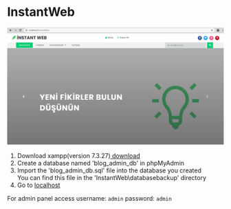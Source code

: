 # InstantWeb

<img src="instantweb.png"/>

<ol>
        <li>Download xampp(version 7.3.27)<a href="https://downloadsapachefriends.global.ssl.fastly.net/7.3.27/xampp-windows-x64-7.3.27-0-VC15-installer.exe?from_af=true"> download</a></li>
        <li>Create a database named 'blog_admin_db' in phpMyAdmin</li>
        <li>Import the 'blog_admin_db.sql' file into the database you created</li> You can find this file in the 'InstantWeb\databasebackup' directory
        <li>Go to <a href="http://localhost/InstantWeb/"> localhost</a></li>
</ol>  

For admin panel access username: ``admin`` password: ``admin``
